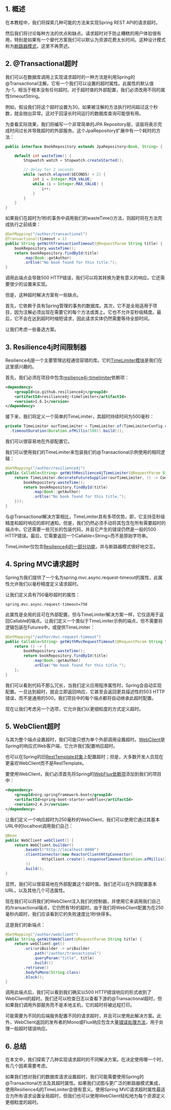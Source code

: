 ## 1. 概述

在本教程中，我们将探索几种可能的方法来实现Spring REST API的请求超时。

然后我们将讨论每种方法的优点和缺点。请求超时对于防止糟糕的用户体验很有用，特别是如果有一个替代方案我们可以默认为资源花费太长时间。这种设计模式称为[断路器模式](https://www.baeldung.com/spring-cloud-circuit-breaker)，这里不再赘述。

## 2. @Transactional超时

我们可以在数据库调用上实现请求超时的一种方法是利用Spring的@Transactional注解。它有一个我们可以设置的超时属性。此属性的默认值为-1，相当于根本没有任何超时。对于超时值的外部配置，我们必须改用不同的属性timeoutString。

例如，假设我们将这个超时设置为30。如果被注解的方法执行时间超过这个秒数，就会抛出异常。这对于回滚长时间运行的数据库查询可能很有用。

为查看实际效果，我们将编写一个非常简单的JPA Repository层，该层将表示完成时间过长并导致超时的外部服务。这个JpaRepository扩展中有一个耗时的方法：

```java
public interface BookRepository extends JpaRepository<Book, String> {

    default int wasteTime() {
        Stopwatch watch = Stopwatch.createStarted();

        // delay for 2 seconds
        while (watch.elapsed(SECONDS) < 2) {
            int i = Integer.MIN_VALUE;
            while (i < Integer.MAX_VALUE) {
                i++;
            }
        }
    }
}
```

如果我们在超时为1秒的事务中调用我们的wasteTime()方法，则超时将在方法完成执行之前结束：

```java
@GetMapping("/author/transactional")
@Transactional(timeout = 1)
public String getWithTransactionTimeout(@RequestParam String title) {
    bookRepository.wasteTime();
    return bookRepository.findById(title)
        .map(Book::getAuthor)
        .orElse("No book found for this title.");
}
```

调用此端点会导致500 HTTP错误，我们可以将其转换为更有意义的响应。它还需要很少的设置来实现。

但是，这种超时解决方案有一些缺点。

首先，它依赖于具有Spring管理的事务的数据库。其次，它不是全局适用于项目，因为注解必须出现在需要它的每个方法或类上。它也不允许亚秒级精度。最后，它不会在达到超时时缩短请求，因此请求实体仍然需要等待全部时间。

让我们考虑一些备选方案。

## 3. Resilience4j时间限制器

Resilience4j是一个主要管理远程通信容错的库。它的[TimeLimiter模块](https://resilience4j.readme.io/docs/timeout)是我们在这里感兴趣的。

首先，我们必须在项目中包含[resilience4j-timelimiter](https://search.maven.org/artifact/io.github.resilience4j/resilience4j-timelimiter)依赖项：

```xml
<dependency>
    <groupId>io.github.resilience4j</groupId>
    <artifactId>resilience4j-timelimiter</artifactId>
    <version>1.6.1</version>
</dependency>
```

接下来，我们将定义一个简单的TimeLimiter，其超时持续时间为500毫秒：

```java
private TimeLimiter ourTimeLimiter = TimeLimiter.of(TimeLimiterConfig.custom()
  .timeoutDuration(Duration.ofMillis(500)).build());
```

我们可以很容易地在外部配置它。

我们可以使用我们的TimeLimiter来包装我们的@Transactional示例使用的相同逻辑：

```java
@GetMapping("/author/resilience4j")
public Callable<String> getWithResilience4jTimeLimiter(@RequestParam String title) {
    return TimeLimiter.decorateFutureSupplier(ourTimeLimiter, () -> CompletableFuture.supplyAsync(() -> {
        bookRepository.wasteTime();
        return bookRepository.findById(title)
            .map(Book::getAuthor)
            .orElse("No book found for this title.");
    }));
}
```

与@Transactional解决方案相比，TimeLimiter具有多项优势。即，它支持亚秒级精度和超时响应的即时通知。但是，我们仍然必须手动将其包含在所有需要超时的端点中。它还需要一些冗长的包装代码，并且它产生的错误仍然是一般的500 HTTP错误。最后，它需要返回一个Callable<String\>而不是原始字符串。

TimeLimiter仅包含[Resilience4j的一部分功能](https://www.baeldung.com/resilience4j)，并与断路器模式很好地交互。

## 4. Spring MVC请求超时

Spring为我们提供了一个名为spring.mvc.async.request-timeout的属性，此属性允许我们以毫秒精度定义请求超时。

让我们定义具有750毫秒超时的属性：

```properties
spring.mvc.async.request-timeout=750
```

此属性是全局的且可在外部配置，但与TimeLimiter解决方案一样，它仅适用于返回Callable的端点。让我们定义一个类似于TimeLimiter示例的端点，但不需要将逻辑包装在Futures中，或提供TimeLimiter：

```java
@GetMapping("/author/mvc-request-timeout")
public Callable<String> getWithMvcRequestTimeout(@RequestParam String title) {
    return () -> {
        bookRepository.wasteTime();
        return bookRepository.findById(title)
            .map(Book::getAuthor)
            .orElse("No book found for this title.");
    };
}
```

我们可以看到代码不那么冗长，当我们定义应用程序属性时，Spring会自动实现配置。一旦达到超时，就会立即返回响应，它甚至会返回更具描述性的503 HTTP错误，而不是通用的500。我们项目中的每个端点都将自动继承此超时配置。

现在让我们考虑另一个选项，它允许我们以更细粒度的方式定义超时。

## 5. WebClient超时

与其为整个端点设置超时，我们可能只想为单个外部调用设置超时。[WebClient](https://www.baeldung.com/spring-5-webclient)是Spring的响应式Web客户端，它允许我们配置响应超时。

也可以在Spring的旧[RestTemplate对象](https://www.baeldung.com/rest-template)上配置超时；但是，大多数开发人员现在更喜欢WebClient而不是RestTemplate。

要使用WebClient，我们必须首先将Spring的[WebFlux依赖项](https://search.maven.org/search?q=a:spring-boot-starter-webflux)添加到我们的项目中：

```xml
<dependency>
    <groupId>org.springframework.boot</groupId>
    <artifactId>spring-boot-starter-webflux</artifactId>
    <version>2.4.2</version>
</dependency>
```

让我们定义一个响应超时为250毫秒的WebClient，我们可以使用它通过其基本URL中的localhost调用我们自己：

```java
@Bean
public WebClient webClient() {
    return WebClient.builder()
        .baseUrl("http://localhost:8080")
        .clientConnector(new ReactorClientHttpConnector(
                HttpClient.create().responseTimeout(Duration.ofMillis(250))
         ))
        .build();
}
```

显然，我们可以很容易地在外部配置这个超时值。我们还可以在外部配置基本URL，以及其他几个可选属性。

现在我们可以将我们的WebClient注入我们的控制器，并使用它来调用我们自己的/transactional端点，它仍然有1秒的超时。由于我们将WebClient配置为在250毫秒内超时，我们应该看到它的失败速度比1秒快得多。

这是我们的新端点：

```java
@GetMapping("/author/webclient")
public String getWithWebClient(@RequestParam String title) {
    return webClient.get()
        .uri(uriBuilder -> uriBuilder
            .path("/author/transactional")
            .queryParam("title", title)
            .build())
        .retrieve()
        .bodyToMono(String.class)
        .block();
}
```

调用此端点后，我们可以看到我们确实以500 HTTP错误响应的形式收到了WebClient的超时。我们还可以检查日志以查看下游的@Transactional超时，但如果我们调用外部服务而不是本地主机，它的超时将被远程打印。

可能需要为不同的后端服务配置不同的请求超时，并且可以使用此解决方案。此外，WebClient返回的发布者的Mono或Flux响应包含大量[错误处理方法](https://www.baeldung.com/spring-webflux-errors)，用于处理一般超时错误响应。

## 6. 总结

在本文中，我们探索了几种实现请求超时的不同解决方案。在决定使用哪一个时，有几个因素需要考虑。

如果我们想对我们的数据库请求设置超时，我们可能需要使用Spring的@Transactional方法及其超时属性。如果我们试图与更广泛的断路器模式集成，使用Resilience4j的TimeLimiter会很有意义。使用Spring MVC请求超时属性最适合为所有请求设置全局超时，但我们也可以使用WebClient轻松地为每个资源定义更细粒度的超时。